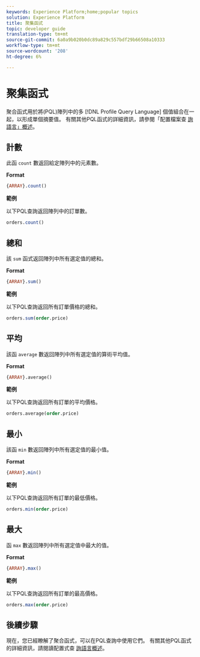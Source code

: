 ```yaml
---
keywords: Experience Platform;home;popular topics
solution: Experience Platform
title: 聚集函式
topic: developer guide
translation-type: tm+mt
source-git-commit: 6a0a9b020b0dc89a829c557bdf29b66508a10333
workflow-type: tm+mt
source-wordcount: '208'
ht-degree: 6%

---
```



# 聚集函式

聚合函式用於將(PQL)陣列中的多 [!DNL Profile Query Language] 個值組合在一起，以形成單個摘要值。 有關其他PQL函式的詳細資訊，請參閱「配置檔案查 [詢語言」概述](./overview.md)。

## 計數

此函 `count` 數返回給定陣列中的元素數。

**Format**

```sql
{ARRAY}.count()
```

**範例**

以下PQL查詢返回陣列中的訂單數。

```sql
orders.count()
```

## 總和

該 `sum` 函式返回陣列中所有選定值的總和。

**Format**

```sql
{ARRAY}.sum()
```

**範例**

以下PQL查詢返回所有訂單價格的總和。

```sql
orders.sum(order.price)
```

## 平均

該函 `average` 數返回陣列中所有選定值的算術平均值。

**Format**

```sql
{ARRAY}.average()
```

**範例**

以下PQL查詢返回所有訂單的平均價格。

```sql
orders.average(order.price)
```

## 最小

該函 `min` 數返回陣列中所有選定值的最小值。

**Format**

```sql
{ARRAY}.min()
```

**範例**

以下PQL查詢返回所有訂單的最低價格。

```sql
orders.min(order.price)
```

## 最大

函 `max` 數返回陣列中所有選定值中最大的值。

**Format**

```sql
{ARRAY}.max()
```

**範例**

以下PQL查詢返回所有訂單的最高價格。

```sql
orders.max(order.price)
```

## 後續步驟

現在，您已經瞭解了聚合函式，可以在PQL查詢中使用它們。 有關其他PQL函式的詳細資訊，請閱讀配置式查 [詢語言概述](./overview.md)。
